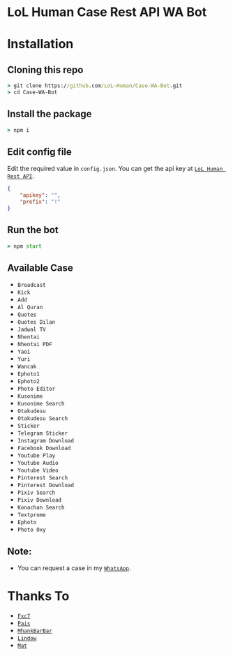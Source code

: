 # LoL Human Case Rest API WA Bot

# Installation

## Cloning this repo
```cmd
> git clone https://github.com/LoL-Human/Case-WA-Bot.git
> cd Case-WA-Bot
```

## Install the package
```cmd
> npm i
```

## Edit config file
Edit the required value in `config.json`. You can get the api key at [`LoL Human Rest API`](http://api.lolhuman.xyz/).
```json
{
    "apikey": "",
    "prefix": "!"
}
```

## Run the bot
```cmd
> npm start
```

## Available Case

* `Broadcast`
* `Kick`
* `Add`
* `Al Quran`
* `Quotes`
* `Quotes Dilan`
* `Jadwal TV`
* `Nhentai`
* `Nhentai PDF`
* `Yaoi`
* `Yuri`
* `Wancak`
* `Ephoto1`
* `Ephoto2`
* `Photo Editor`
* `Kusonime`
* `Kusonime Search`
* `Otakudesu`
* `Otakudesu Search`
* `Sticker`
* `Telegram Sticker`
* `Instagram Download`
* `Facebook Download`
* `Youtube Play`
* `Youtube Audio`
* `Youtube Video`
* `Pinterest Search`
* `Pinterest Download`
* `Pixiv Search`
* `Pixiv Download`
* `Konachan Search`
* `Textprome`
* `Ephoto`
* `Photo Oxy`

## Note:
* You can request a case in my [`WhatsApp`](http://wa.me/62895418200111).

# Thanks To
* [`Fxc7`](https://github.com/Fxc7)
* [`Pais`](https://github.com/Paiiss)
* [`MhankBarBar`](https://github.com/MhankBarBar)
* [`Lindow`](https://github.com/lindow666)
* [`Mat`](https://github.com/mamet8)